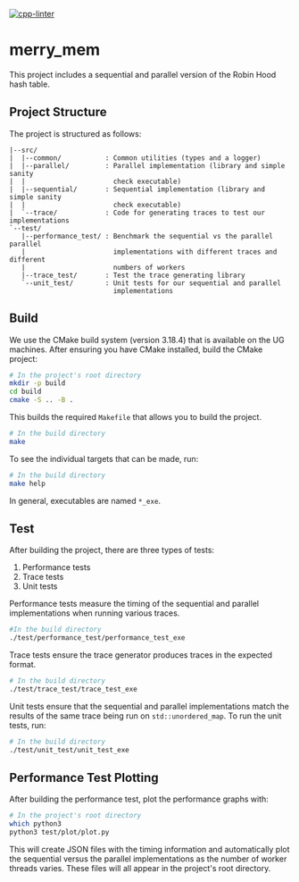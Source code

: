 [![cpp-linter](https://github.com/cpp-linter/cpp-linter-action/actions/workflows/cpp-linter.yml/badge.svg)](https://github.com/cpp-linter/cpp-linter-action/actions/workflows/cpp-linter.yml)

# merry_mem
This project includes a sequential and parallel version of the Robin Hood hash
table.

## Project Structure

The project is structured as follows:

```
|--src/
|  |--common/           : Common utilities (types and a logger)
|  |--parallel/         : Parallel implementation (library and simple sanity
|  |                      check executable)
|  |--sequential/       : Sequential implementation (library and simple sanity
|  |                      check executable)
|  `--trace/            : Code for generating traces to test our implementations
`--test/
   |--performance_test/ : Benchmark the sequential vs the parallel parallel
   |                      implementations with different traces and different
   |                      numbers of workers
   |--trace_test/       : Test the trace generating library
   `--unit_test/        : Unit tests for our sequential and parallel
                          implementations
```

## Build

We use the CMake build system (version 3.18.4) that is available on the UG
machines. After ensuring you have CMake installed, build the CMake project:

```bash
# In the project's root directory
mkdir -p build
cd build
cmake -S .. -B .
```

This builds the required `Makefile` that allows you to build the project.

```bash
# In the build directory
make
```

To see the individual targets that can be made, run:

```bash
# In the build directory
make help
```

In general, executables are named `*_exe`.

## Test

After building the project, there are three types of tests:

1. Performance tests
2. Trace tests
3. Unit tests

Performance tests measure the timing of the sequential and parallel
implementations when running various traces.

```bash
#In the build directory
./test/performance_test/performance_test_exe
```

Trace tests ensure the trace generator produces traces in the expected format.

```bash
# In the build directory
./test/trace_test/trace_test_exe
```

Unit tests ensure that the sequential and parallel implementations match the
results of the same trace being run on `std::unordered_map`. To run the unit
tests, run:

```bash
# In the build directory
./test/unit_test/unit_test_exe
```

## Performance Test Plotting

After building the performance test, plot the performance graphs with:

```bash
# In the project's root directory
which python3
python3 test/plot/plot.py
```

This will create JSON files with the timing information and automatically
plot the sequential versus the parallel implementations as the number of worker
threads varies. These files will all appear in the project's root directory.
